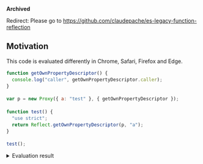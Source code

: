 **Archived**

Redirect: Please go to https://github.com/claudepache/es-legacy-function-reflection

## Motivation

This code is evaluated differently in Chrome, Safari, Firefox and Edge.

```js
function getOwnPropertyDescriptor() {
  console.log("caller", getOwnPropertyDescriptor.caller);
}

var p = new Proxy({ a: "test" }, { getOwnPropertyDescriptor });

function test() {
  "use strict";
  return Reflect.getOwnPropertyDescriptor(p, "a");
}

test();
```

<details>
<summary>Evaluation result</summary>

Chrome and Safari: <img src="./chrome.png" /><br />
Firefox: <img src="./firefox.png" /><br />
Edge: <img src="./edge.png" /><br />

</details>
